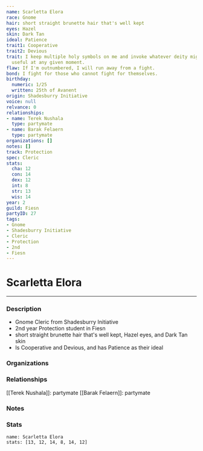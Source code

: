 ```yaml
---
name: Scarletta Elora
race: Gnome
hair: short straight brunette hair that's well kept
eyes: Hazel
skin: Dark Tan
ideal: Patience
trait1: Cooperative
trait2: Devious
trait: I keep multiple holy symbols on me and invoke whatever deity might come in
  useful at any given moment.
flaw: If I'm outnumbered, I will run away from a fight.
bond: I fight for those who cannot fight for themselves.
birthday:
  numeric: 1/25
  written: 25th of Avanent
origin: Shadesburry Initiative
voice: null
relvance: 0
relationships:
- name: Terek Nushala
  type: partymate
- name: Barak Felaern
  type: partymate
organizations: []
notes: []
track: Protection
spec: Cleric
stats:
  cha: 12
  con: 14
  dex: 12
  int: 8
  str: 13
  wis: 14
year: 2
guild: Fiesn
partyID: 27
tags:
- Gnome
- Shadesburry Initiative
- Cleric
- Protection
- 2nd
- Fiesn
---
```

# Scarletta Elora
---
### Description
- Gnome Cleric from Shadesburry Initiative
- 2nd year Protection student in Fiesn
- short straight brunette hair that's well kept, Hazel eyes, and Dark Tan skin
- Is Cooperative and Devious, and has Patience as their ideal

### Organizations

### Relationships
[[Terek Nushala]]: partymate
[[Barak Felaern]]: partymate

### Notes

### Stats
```statblock
name: Scarletta Elora
stats: [13, 12, 14, 8, 14, 12]
```